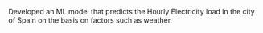 Developed an ML model that predicts the Hourly Electricity load in the city of Spain on the basis on factors such as weather.
